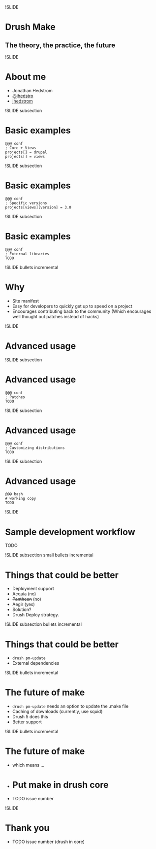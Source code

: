 !SLIDE
# Drush Make
## The theory, the practice, the future

!SLIDE
# About me
* Jonathan Hedstrom
* [@jhedstro](http://twitter.com/jhedstro)
* [jhedstrom](http://drupal.org/user/208732)

!SLIDE subsection
# Basic examples
    @@@ conf
    ; Core + Views
	projects[] = drupal
    projects[] = views

!SLIDE subsection
# Basic examples
    @@@ conf
    ; Specific versions
    projects[views][version] = 3.0

!SLIDE subsection
# Basic examples
    @@@ conf
    ; External libraries
    TODO

!SLIDE bullets incremental
# Why
 * Site manifest
 * Easy for developers to quickly get up to speed on a project
 * Encourages contributing back to the community
   (Which encourages well thought out patches instead of hacks)

!SLIDE
# Advanced usage

!SLIDE subsection
# Advanced usage
    @@@ conf
    ; Patches
    TODO

!SLIDE subsection
# Advanced usage
    @@@ conf
	; Customizing distributions
	TODO

!SLIDE subsection
# Advanced usage
    @@@ bash
    # working copy
    TODO

!SLIDE
# Sample development workflow
TODO

!SLIDE subsection small bullets incremental
# Things that could be better
* Deployment support
* <s>Acquia</s> (no)
* <s>Pantheon</s> (no)
* Aegir (yes)
* Solution?
* Drush Deploy strategy.

!SLIDE subsection bullets incremental
# Things that could be better
* `drush pm-update`
* External dependencies

!SLIDE bullets incremental
# The future of make
* `drush pm-update` needs an option to update the .make file
* Caching of downloads (currently, use squid)
* Drush 5 does this
* Better support

!SLIDE bullets incremental
# The future of make
* which means ...
* # Put make in drush core
* TODO issue number

!SLIDE
# Thank you
* TODO issue number (drush in core)
